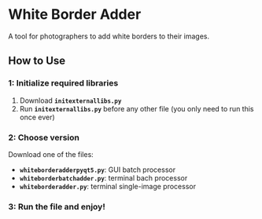 # White Border Adder
A tool for photographers to add white borders to their images.

## How to Use

### 1: Initialize required libraries
1. Download **`initexternallibs.py`**
2. Run **`initexternallibs.py`** before any other file (you only need to run this once ever)

### 2: Choose version
Download one of the files:
- **`whiteborderadderpyqt5.py`**: GUI batch processor
- **`whiteborderbatchadder.py`**: terminal bach processor
- **`whiteborderadder.py`**: terminal single-image processor

### 3: Run the file and enjoy!
